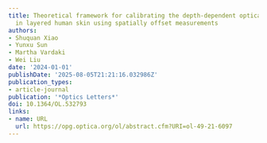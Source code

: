 ```yaml
---
title: Theoretical framework for calibrating the depth-dependent optical scattering
  in layered human skin using spatially offset measurements
authors:
- Shuquan Xiao
- Yunxu Sun
- Martha Vardaki
- Wei Liu
date: '2024-01-01'
publishDate: '2025-08-05T21:21:16.032986Z'
publication_types:
- article-journal
publication: '*Optics Letters*'
doi: 10.1364/OL.532793
links:
- name: URL
  url: https://opg.optica.org/ol/abstract.cfm?URI=ol-49-21-6097
---
```

